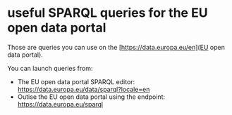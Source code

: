 # useful SPARQL queries for the EU open data portal
Those are queries you can use on the [https://data.europa.eu/en](EU open data portal). 

You can launch queries from: 
* The EU open data portal SPARQL editor:  https://data.europa.eu/data/sparql?locale=en
* Outise the EU open data portal using the endpoint: https://data.europa.eu/sparql 
